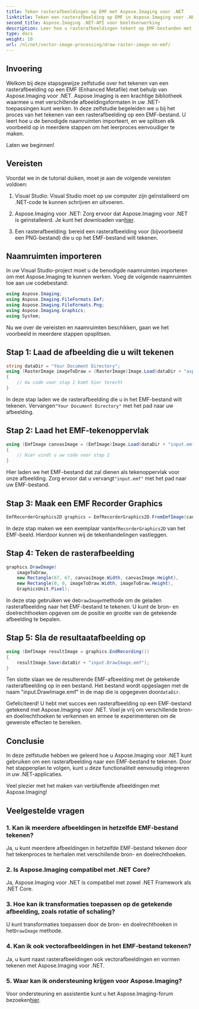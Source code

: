 ```yaml
---
title: Teken rasterafbeeldingen op EMF met Aspose.Imaging voor .NET
linktitle: Teken een rasterafbeelding op EMF in Aspose.Imaging voor .NET
second_title: Aspose.Imaging .NET-API voor beeldverwerking
description: Leer hoe u rasterafbeeldingen tekent op EMF-bestanden met Aspose.Imaging voor .NET. Creëer moeiteloos verbluffende beelden.
type: docs
weight: 10
url: /nl/net/vector-image-processing/draw-raster-image-on-emf/
---
```


## Invoering

Welkom bij deze stapsgewijze zelfstudie over het tekenen van een rasterafbeelding op een EMF (Enhanced Metafile) met behulp van Aspose.Imaging voor .NET. Aspose.Imaging is een krachtige bibliotheek waarmee u met verschillende afbeeldingsformaten in uw .NET-toepassingen kunt werken. In deze zelfstudie begeleiden we u bij het proces van het tekenen van een rasterafbeelding op een EMF-bestand. U leert hoe u de benodigde naamruimten importeert, en we splitsen elk voorbeeld op in meerdere stappen om het leerproces eenvoudiger te maken.

Laten we beginnen!

## Vereisten

Voordat we in de tutorial duiken, moet je aan de volgende vereisten voldoen:

1. Visual Studio: Visual Studio moet op uw computer zijn geïnstalleerd om .NET-code te kunnen schrijven en uitvoeren.

2.  Aspose.Imaging voor .NET: Zorg ervoor dat Aspose.Imaging voor .NET is geïnstalleerd. Je kunt het downloaden van[hier](https://releases.aspose.com/imaging/net/).

3. Een rasterafbeelding: bereid een rasterafbeelding voor (bijvoorbeeld een PNG-bestand) die u op het EMF-bestand wilt tekenen.

## Naamruimten importeren

In uw Visual Studio-project moet u de benodigde naamruimten importeren om met Aspose.Imaging te kunnen werken. Voeg de volgende naamruimten toe aan uw codebestand:

```csharp
using Aspose.Imaging;
using Aspose.Imaging.FileFormats.Emf;
using Aspose.Imaging.FileFormats.Png;
using Aspose.Imaging.Graphics;
using System;
```

Nu we over de vereisten en naamruimten beschikken, gaan we het voorbeeld in meerdere stappen opsplitsen.

## Stap 1: Laad de afbeelding die u wilt tekenen

```csharp
string dataDir = "Your Document Directory";
using (RasterImage imageToDraw = (RasterImage)Image.Load(dataDir + "asposenet_220_src01.png"))
{
    // Uw code voor stap 1 komt hier terecht
}
```

 In deze stap laden we de rasterafbeelding die u in het EMF-bestand wilt tekenen. Vervangen`"Your Document Directory"` met het pad naar uw afbeelding.

## Stap 2: Laad het EMF-tekenoppervlak

```csharp
using (EmfImage canvasImage = (EmfImage)Image.Load(dataDir + "input.emf"))
{
    // Hier vindt u uw code voor stap 2
}
```

 Hier laden we het EMF-bestand dat zal dienen als tekenoppervlak voor onze afbeelding. Zorg ervoor dat u vervangt`"input.emf"` met het pad naar uw EMF-bestand.

## Stap 3: Maak een EMF Recorder Graphics

```csharp
EmfRecorderGraphics2D graphics = EmfRecorderGraphics2D.FromEmfImage(canvasImage);
```

 In deze stap maken we een exemplaar van`EmfRecorderGraphics2D` van het EMF-beeld. Hierdoor kunnen wij de tekenhandelingen vastleggen.

## Stap 4: Teken de rasterafbeelding

```csharp
graphics.DrawImage(
    imageToDraw,
    new Rectangle(67, 67, canvasImage.Width, canvasImage.Height),
    new Rectangle(0, 0, imageToDraw.Width, imageToDraw.Height),
    GraphicsUnit.Pixel);
```

 In deze stap gebruiken we de`DrawImage`methode om de geladen rasterafbeelding naar het EMF-bestand te tekenen. U kunt de bron- en doelrechthoeken opgeven om de positie en grootte van de getekende afbeelding te bepalen.

## Stap 5: Sla de resultaatafbeelding op

```csharp
using (EmfImage resultImage = graphics.EndRecording())
{
    resultImage.Save(dataDir + "input.DrawImage.emf");
}
```

 Ten slotte slaan we de resulterende EMF-afbeelding met de getekende rasterafbeelding op in een bestand. Het bestand wordt opgeslagen met de naam "input.DrawImage.emf" in de map die is opgegeven door`dataDir`.

Gefeliciteerd! U hebt met succes een rasterafbeelding op een EMF-bestand getekend met Aspose.Imaging voor .NET. Voel je vrij om verschillende bron- en doelrechthoeken te verkennen en ermee te experimenteren om de gewenste effecten te bereiken.

## Conclusie

In deze zelfstudie hebben we geleerd hoe u Aspose.Imaging voor .NET kunt gebruiken om een rasterafbeelding naar een EMF-bestand te tekenen. Door het stappenplan te volgen, kunt u deze functionaliteit eenvoudig integreren in uw .NET-applicaties.

Veel plezier met het maken van verbluffende afbeeldingen met Aspose.Imaging!

## Veelgestelde vragen

### 1. Kan ik meerdere afbeeldingen in hetzelfde EMF-bestand tekenen?

Ja, u kunt meerdere afbeeldingen in hetzelfde EMF-bestand tekenen door het tekenproces te herhalen met verschillende bron- en doelrechthoeken.

### 2. Is Aspose.Imaging compatibel met .NET Core?

Ja, Aspose.Imaging voor .NET is compatibel met zowel .NET Framework als .NET Core.

### 3. Hoe kan ik transformaties toepassen op de getekende afbeelding, zoals rotatie of schaling?

 U kunt transformaties toepassen door de bron- en doelrechthoeken in het`DrawImage` methode.

### 4. Kan ik ook vectorafbeeldingen in het EMF-bestand tekenen?

Ja, u kunt naast rasterafbeeldingen ook vectorafbeeldingen en vormen tekenen met Aspose.Imaging voor .NET.

### 5. Waar kan ik ondersteuning krijgen voor Aspose.Imaging?

 Voor ondersteuning en assistentie kunt u het Aspose.Imaging-forum bezoeken[hier](https://forum.aspose.com/).
